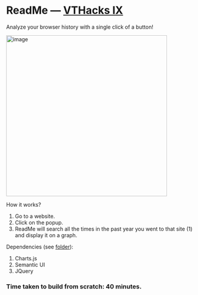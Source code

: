 # ReadMe &mdash; [VTHacks IX](https://vthacks.com/)

Analyze your browser history with a single click of a button!

<img width="431" alt="image" src="https://user-images.githubusercontent.com/43754306/155824474-8c202f9f-5b86-47a7-b3ee-a522d4cdee0b.png">


How it works?
1. Go to a website.
2. Click on the popup.
3. ReadMe will search all the times in the past year you went to that site (1) and display it on a graph.


Dependencies (see [folder](/network)):
1. Charts.js
2. Semantic UI
3. JQuery


### Time taken to build from scratch: 40 minutes.
